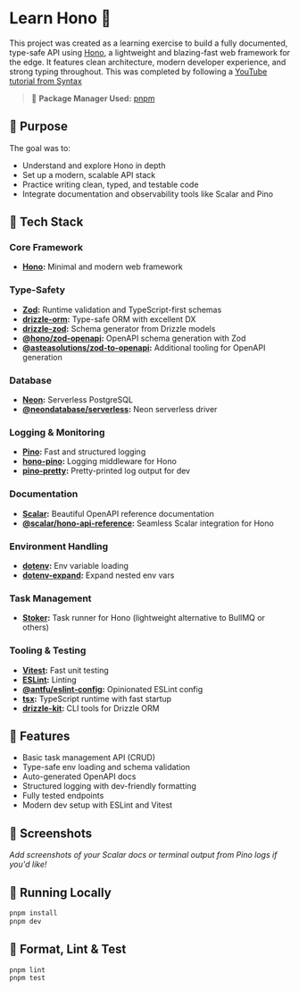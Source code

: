 # Learn Hono 🦊

This project was created as a learning exercise to build a fully documented, type-safe API using [Hono](https://hono.dev/), a lightweight and blazing-fast web framework for the edge. It features clean architecture, modern developer experience, and strong typing throughout. This was completed by following a [YouTube tutorial from Syntax](https://www.youtube.com/watch?v=sNh9PoM9sUE)

> 🔧 **Package Manager Used:** [pnpm](https://pnpm.io)

## 🧠 Purpose

The goal was to:
- Understand and explore Hono in depth
- Set up a modern, scalable API stack
- Practice writing clean, typed, and testable code
- Integrate documentation and observability tools like Scalar and Pino

## 🧱 Tech Stack

### Core Framework
- **[Hono](https://hono.dev/):** Minimal and modern web framework

### Type-Safety
- **[Zod](https://zod.dev/):** Runtime validation and TypeScript-first schemas
- **[drizzle-orm](https://orm.drizzle.team/):** Type-safe ORM with excellent DX
- **[drizzle-zod](https://github.com/drizzle-team/drizzle-zod):** Schema generator from Drizzle models
- **[@hono/zod-openapi](https://github.com/honojs/zod-openapi):** OpenAPI schema generation with Zod
- **[@asteasolutions/zod-to-openapi](https://github.com/asteasolutions/zod-to-openapi):** Additional tooling for OpenAPI generation

### Database
- **[Neon](https://neon.tech):** Serverless PostgreSQL
- **[@neondatabase/serverless](https://www.npmjs.com/package/@neondatabase/serverless):** Neon serverless driver

### Logging & Monitoring
- **[Pino](https://getpino.io/):** Fast and structured logging
- **[hono-pino](https://github.com/aykutkardas/hono-pino):** Logging middleware for Hono
- **[pino-pretty](https://www.npmjs.com/package/pino-pretty):** Pretty-printed log output for dev

### Documentation
- **[Scalar](https://scalar.com/):** Beautiful OpenAPI reference documentation
- **[@scalar/hono-api-reference](https://www.npmjs.com/package/@scalar/hono-api-reference):** Seamless Scalar integration for Hono

### Environment Handling
- **[dotenv](https://github.com/motdotla/dotenv):** Env variable loading
- **[dotenv-expand](https://www.npmjs.com/package/dotenv-expand):** Expand nested env vars

### Task Management
- **[Stoker](https://github.com/henrik/stoker):** Task runner for Hono (lightweight alternative to BullMQ or others)

### Tooling & Testing
- **[Vitest](https://vitest.dev):** Fast unit testing
- **[ESLint](https://eslint.org/):** Linting
- **[@antfu/eslint-config](https://github.com/antfu/eslint-config):** Opinionated ESLint config
- **[tsx](https://github.com/esbuild-kit/tsx):** TypeScript runtime with fast startup
- **[drizzle-kit](https://github.com/drizzle-team/drizzle-kit):** CLI tools for Drizzle ORM

## 🚀 Features

- Basic task management API (CRUD)
- Type-safe env loading and schema validation
- Auto-generated OpenAPI docs
- Structured logging with dev-friendly formatting
- Fully tested endpoints
- Modern dev setup with ESLint and Vitest

## 📸 Screenshots

_Add screenshots of your Scalar docs or terminal output from Pino logs if you'd like!_

## 🧪 Running Locally

```bash
pnpm install
pnpm dev
```

## 🧼 Format, Lint & Test

```bash
pnpm lint
pnpm test
```
